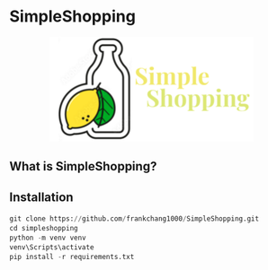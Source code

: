 # SimpleShopping

<p align="center">
  <img src="https://github.com/frankchang1000/SimpleShopping/blob/main/data/logo.png">
</p>

## What is SimpleShopping?

## Installation

```python
git clone https://github.com/frankchang1000/SimpleShopping.git
cd simpleshopping
python -m venv venv
venv\Scripts\activate
pip install -r requirements.txt
```